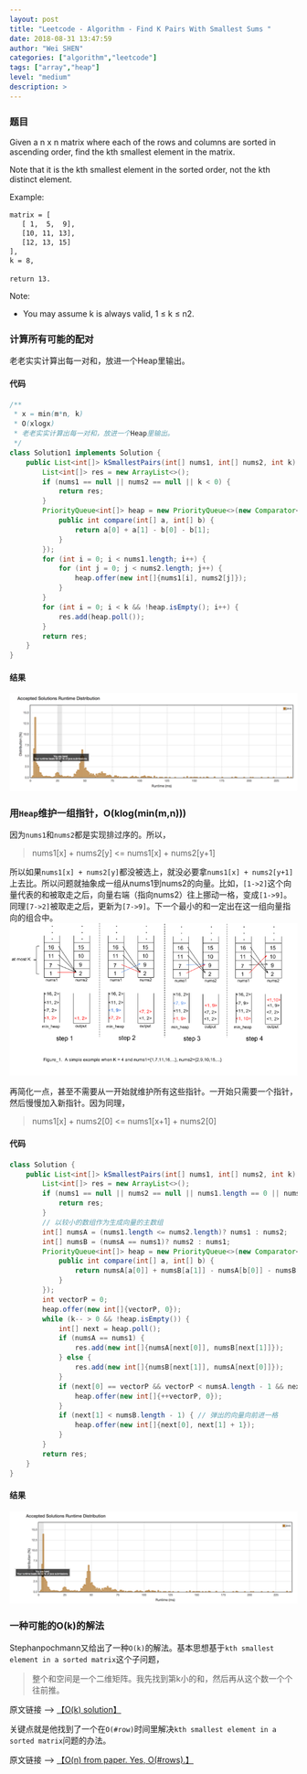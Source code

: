 ```yaml
---
layout: post
title: "Leetcode - Algorithm - Find K Pairs With Smallest Sums "
date: 2018-08-31 13:47:59
author: "Wei SHEN"
categories: ["algorithm","leetcode"]
tags: ["array","heap"]
level: "medium"
description: >
---
```


### 题目
Given a n x n matrix where each of the rows and columns are sorted in ascending order, find the kth smallest element in the matrix.

Note that it is the kth smallest element in the sorted order, not the kth distinct element.

Example:
```
matrix = [
   [ 1,  5,  9],
   [10, 11, 13],
   [12, 13, 15]
],
k = 8,

return 13.
```
Note:
* You may assume k is always valid, 1 ≤ k ≤ n2.

### 计算所有可能的配对
老老实实计算出每一对和，放进一个Heap里输出。

#### 代码
```java
/**
 * x = min(m*n, k)
 * O(xlogx)
 * 老老实实计算出每一对和，放进一个Heap里输出。
 */
class Solution1 implements Solution {
    public List<int[]> kSmallestPairs(int[] nums1, int[] nums2, int k) {
        List<int[]> res = new ArrayList<>();
        if (nums1 == null || nums2 == null || k < 0) {
            return res;
        }
        PriorityQueue<int[]> heap = new PriorityQueue<>(new Comparator<int[]>(){
            public int compare(int[] a, int[] b) {
                return a[0] + a[1] - b[0] - b[1];
            }
        });
        for (int i = 0; i < nums1.length; i++) {
            for (int j = 0; j < nums2.length; j++) {
                heap.offer(new int[]{nums1[i], nums2[j]});
            }
        }
        for (int i = 0; i < k && !heap.isEmpty(); i++) {
            res.add(heap.poll());
        }
        return res;
    }
}
```

#### 结果
![find-k-pairs-with-smallest-sums-1](/images/leetcode/find-k-pairs-with-smallest-sums-1.png)


### 用`Heap`维护一组指针，O(klog(min(m,n)))
因为`nums1`和`nums2`都是实现排过序的。所以，
> nums1[x] + nums2[y] <= nums1[x] + nums2[y+1]

所以如果`nums1[x] + nums2[y]`都没被选上，就没必要拿`nums1[x] + nums2[y+1]`上去比。所以问题就抽象成一组从nums1到nums2的向量。比如，`[1->2]`这个向量代表的和被取走之后，向量右端（指向nums2）往上挪动一格，变成`[1->9]`。同理`[7->2]`被取走之后，更新为`[7->9]`。下一个最小的和一定出在这一组向量指向的组合中。
![find-k-pairs-with-smallest-sums-a](/images/leetcode/find-k-pairs-with-smallest-sums-a.png)

再简化一点，甚至不需要从一开始就维护所有这些指针。一开始只需要一个指针，然后慢慢加入新指针。因为同理，
> nums1[x] + nums2[0] <= nums1[x+1] + nums2[0]

#### 代码
```java
class Solution {
    public List<int[]> kSmallestPairs(int[] nums1, int[] nums2, int k) {
        List<int[]> res = new ArrayList<>();
        if (nums1 == null || nums2 == null || nums1.length == 0 || nums2.length == 0 || k <= 0) {
            return res;
        }
        // 以较小的数组作为生成向量的主数组
        int[] numsA = (nums1.length <= nums2.length)? nums1 : nums2;
        int[] numsB = (numsA == nums1)? nums2 : nums1;
        PriorityQueue<int[]> heap = new PriorityQueue<>(new Comparator<int[]>(){
            public int compare(int[] a, int[] b) {
                return numsA[a[0]] + numsB[a[1]] - numsA[b[0]] - numsB[b[1]];
            }
        });
        int vectorP = 0;
        heap.offer(new int[]{vectorP, 0});
        while (k-- > 0 && !heap.isEmpty()) {
            int[] next = heap.poll();
            if (numsA == nums1) {
                res.add(new int[]{numsA[next[0]], numsB[next[1]]});
            } else {
                res.add(new int[]{numsB[next[1]], numsA[next[0]]});
            }
            if (next[0] == vectorP && vectorP < numsA.length - 1 && next[1] == 0) { // 添加新向量
                heap.offer(new int[]{++vectorP, 0});
            }
            if (next[1] < numsB.length - 1) { // 弹出的向量向前进一格
                heap.offer(new int[]{next[0], next[1] + 1});
            }
        }
        return res;
    }
}
```

#### 结果
![find-k-pairs-with-smallest-sums-2](/images/leetcode/find-k-pairs-with-smallest-sums-2.png)


### 一种可能的O(k)的解法
Stephanpochmann又给出了一种`O(k)`的解法。基本思想基于`kth smallest element in a sorted matrix`这个子问题，
> 整个和空间是一个二维矩阵。我先找到第k小的和，然后再从这个数一个个往前推。

原文链接 --> [【O(k) solution】](https://leetcode.com/problems/find-k-pairs-with-smallest-sums/discuss/84577/O(k)-solution)

关键点就是他找到了一个在`O(#row)`时间里解决`kth smallest element in a sorted matrix`问题的办法。

原文链接 --> [【O(n) from paper. Yes, O(#rows).】](https://leetcode.com/problems/kth-smallest-element-in-a-sorted-matrix/discuss/85170/O(n)-from-paper.-Yes-O(rows).?page=1)
